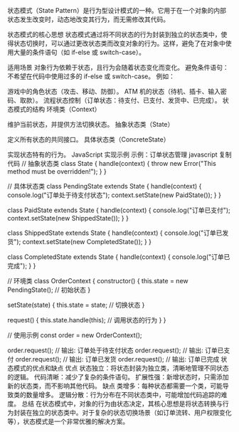 状态模式（State Pattern）是行为型设计模式的一种。它用于在一个对象的内部状态发生改变时，动态地改变其行为，而无需修改其代码。

状态模式的核心思想
状态模式通过将不同状态的行为封装到独立的状态类中，使得状态切换时，可以通过更改状态类而改变对象的行为。这样，避免了在对象中使用大量的条件语句（如 if-else 或 switch-case）。

适用场景
对象行为依赖于状态，且行为会随着状态变化而变化。
避免条件语句：不希望在代码中使用过多的 if-else 或 switch-case。
例如：

游戏中的角色状态（攻击、移动、防御）。
ATM 机的状态（待机、插卡、输入密码、取款）。
流程状态控制（订单状态：待支付、已支付、发货中、已完成）。
状态模式的结构
环境类（Context）

维护当前状态，并提供方法切换状态。
抽象状态类（State）

定义所有状态的共同接口。
具体状态类（ConcreteState）

实现状态特有的行为。
JavaScript 实现示例
示例：订单状态管理
javascript
复制代码
// 抽象状态类
class State {
  handle(context) {
    throw new Error("This method must be overridden!");
  }
}

// 具体状态类
class PendingState extends State {
  handle(context) {
    console.log("订单处于待支付状态");
    context.setState(new PaidState());
  }
}

class PaidState extends State {
  handle(context) {
    console.log("订单已支付");
    context.setState(new ShippedState());
  }
}

class ShippedState extends State {
  handle(context) {
    console.log("订单已发货");
    context.setState(new CompletedState());
  }
}

class CompletedState extends State {
  handle(context) {
    console.log("订单已完成");
  }
}

// 环境类
class OrderContext {
  constructor() {
    this.state = new PendingState(); // 初始状态
  }

  setState(state) {
    this.state = state; // 切换状态
  }

  request() {
    this.state.handle(this); // 调用状态的行为
  }
}

// 使用示例
const order = new OrderContext();

order.request(); // 输出: 订单处于待支付状态
order.request(); // 输出: 订单已支付
order.request(); // 输出: 订单已发货
order.request(); // 输出: 订单已完成
状态模式的优点和缺点
优点
状态独立：将状态封装为独立类，清晰地管理不同状态的逻辑。
代码清晰：减少了复杂的条件语句。
扩展性强：新增状态时，只需添加新的状态类，而不影响其他代码。
缺点
类增多：每种状态都需要一个类，可能导致类的数量增多。
逻辑分散：行为分布在不同状态类中，可能增加代码追踪的难度。
总结
在状态模式中，对象的行为由状态决定，其核心思想是将状态转换与行为封装在独立的状态类中。对于复杂的状态切换场景（如订单流转、用户权限变化等），状态模式是一个非常优雅的解决方案。